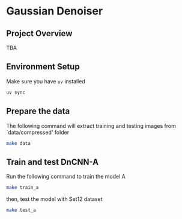 # Gaussian Denoiser

## Project Overview

TBA

## Environment Setup

Make sure you have `uv` installed

```bash
uv sync
```

## Prepare the data

The following command will extract training and testing images from `data/compressed' folder

```bash
make data
```

## Train and test DnCNN-A

Run the following command to train the model A

```bash
make train_a 
```

then, test the model with Set12 dataset

```bash
make test_a
```
